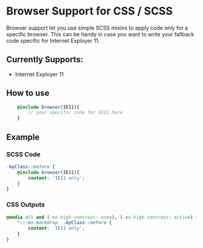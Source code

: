 # Browser Support for CSS / SCSS
Browser support let you use simple SCSS mixins to apply code only for a specific browser. This can be handy in case you want to write your fallback code specific for Internet Exployer 11. 

## Currently Supports:
- Internet Exployer 11

## How to use
```scss 
	@include browser(IE11){
		// your specific code for IE11 here
	}
```

## Example
### SCSS Code
```scss
.myClass::before {
	@include browser(IE11){
		content: 'IE11 only';
	}   
}
```

### CSS Outputs
```css
@media all and (-ms-high-contrast: none), (-ms-high-contrast: active) {
	*::-ms-backdrop, .myClass::before {
		content: 'IE11 only';
	}
}
```
